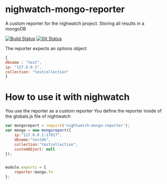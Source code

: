 # nighwatch-mongo-reporter
A custom reporter for the nighwatch project. Storing all results in a mongoDB

[![Build Status](https://travis-ci.org/mnording/nighwatch-mongo-reporter.svg?branch=master)](https://travis-ci.org/mnording/nighwatch-mongo-reporter)
[![Git Status](https://img.shields.io/github/issues/mnording/nighwatch-mongo-reporter.svg)](https://github.com/mnording/nighwatch-mongo-reporter)

The reporter expects an options object


```javascript
{
dbname : "test",
ip: "127.0.0.1",
collection: "testcollection"
}
```

# How to use it with nighwatch
You use the reporter as a custom reporter
You define the reporter inside of the globals.js file of nightwatch
```javascript
var mongoreport = require('nightwatch-mongo-reporter');
var mongo = new mongoreport({
    ip:"127.0.0.1:27017",
    dbname:"testdb",
    collection:"testcollection",
    customObject: null
});


module.exports = {
    reporter:mongo.fn
};
```